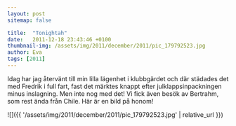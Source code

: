 ```yaml
---
layout: post
sitemap: false

title:  "Tonightah"
date:   2011-12-18 23:43:46 +0100
thumbnail-img: /assets/img/2011/december/2011/pic_179792523.jpg
author: Eva
tags: [2011]
---
```


Idag har jag återvänt till min lilla lägenhet i klubbgärdet och där städades det med Fredrik i full fart, fast det märktes knappt efter julklappsinpackningen minus inslagning. Men inte nog med det! Vi fick även besök av Bertrahm, som rest ända från Chile. Här är en bild på honom!

![]({{ '/assets/img/2011/december/2011/pic_179792523.jpg'  | relative_url }})

